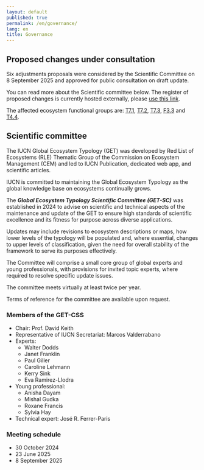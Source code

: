 ```yaml
---
layout: default
published: true
permalink: /en/governance/
lang: en
title: Governance
---
```


## Proposed changes under consultation

Six adjustments proposals were considered by the Scientific Committee on 8 September 2025 and approved for public consultation on draft update. 

You can read more about the Scientific committee below. The register of proposed changes is currently hosted externally, please <a href='https://red-list-ecosystem.github.io/GET-data-hub' target="data-hub">use this link</a>.

The affected ecosystem functional groups are: [T7.1](explore/groups/T7.1), [T7.2](explore/groups/T7.2), [T7.3](explore/groups/T7.1), [F3.3](explore/groups/F3.3) and [T4.4](explore/groups/T4.4).


## Scientific committee

The IUCN Global Ecosystem Typology (GET) was developed by Red List of Ecosystems (RLE) Thematic Group of the Commission on Ecosystem Management (CEM) and led to IUCN Publication, dedicated web app, and scientific articles.

IUCN is committed to maintaining the Global Ecosystem Typology as the global knowledge base on ecosystems continually grows. 

The ***Global Ecosystem Typology Scientific Committee (GET-SC)*** was established in 2024 to advise on scientific and technical aspects of the maintenance and update of the GET to ensure high standards of scientific excellence and its fitness for purpose across diverse applications.

Updates may include revisions to ecosystem descriptions or maps, how lower levels of the typology will be populated and, where essential, changes to upper levels of classification, given the need for overall stability of the framework to serve its purposes effectively. 

The Committee will comprise a small core group of global experts and young professionals, with provisions for invited topic experts, where required to resolve specific update issues. 

The committee meets virtually at least twice per year.

Terms of reference for the committee are available upon request.

### Members of the GET-CSS

- Chair: Prof. David Keith
- Representative of IUCN Secretariat: Marcos Valderrabano
- Experts:
    - Walter Dodds
    - Janet Franklin
    - Paul Giller
    - Caroline Lehmann
    - Kerry Sink
    - Eva Ramirez-Llodra
- Young professional:
    - Anisha Dayam
    - Mishal Gudka
    - Roxane Francis
    - Sylvia Hay
- Technical expert: José R. Ferrer-Paris

### Meeting schedule

- 30 October 2024
- 23 June 2025
- 8 September 2025

